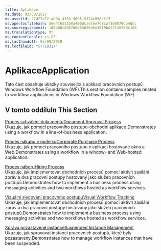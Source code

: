 ```yaml
---
title: Aplikace
ms.date: 03/30/2017
ms.assetid: 22d27e12-ab04-432b-9695-9f74e098cff3
ms.openlocfilehash: 5ee4f6513b8a400dcaef6e7e8caf168876db4dbc
ms.sourcegitcommit: 160a88c8087b0e63606e6e35f9bd57fa5f69c168
ms.translationtype: MT
ms.contentlocale: cs-CZ
ms.lasthandoff: 03/09/2019
ms.locfileid: "57718317"
---
```

# <a name="application"></a><span data-ttu-id="5d75a-102">Aplikace</span><span class="sxs-lookup"><span data-stu-id="5d75a-102">Application</span></span>
<span data-ttu-id="5d75a-103">Tato část obsahuje ukázky související s aplikací pracovních postupů Windows Workflow Foundation (WF).</span><span class="sxs-lookup"><span data-stu-id="5d75a-103">This section contains samples related to workflow applications in Windows Workflow Foundation (WF).</span></span>  
  
## <a name="in-this-section"></a><span data-ttu-id="5d75a-104">V tomto oddílu</span><span class="sxs-lookup"><span data-stu-id="5d75a-104">In This Section</span></span>  
 [<span data-ttu-id="5d75a-105">Proces schválení dokumentu</span><span class="sxs-lookup"><span data-stu-id="5d75a-105">Document Approval Process</span></span>](document-approval-process.md)  
 <span data-ttu-id="5d75a-106">Ukazuje, jak pomocí pracovního postupu-obchodní aplikace.</span><span class="sxs-lookup"><span data-stu-id="5d75a-106">Demonstrates using a workflow in a line-of-business application.</span></span>  
  
 [<span data-ttu-id="5d75a-107">Proces nákupu v podniku</span><span class="sxs-lookup"><span data-stu-id="5d75a-107">Corporate Purchase Process</span></span>](corporate-purchase-process.md)  
 <span data-ttu-id="5d75a-108">Ukazuje, jak pomocí pracovního postupu v aplikaci hostované okna a Web.</span><span class="sxs-lookup"><span data-stu-id="5d75a-108">Demonstrates using a workflow in a window- and Web-hosted application.</span></span>  
  
 [<span data-ttu-id="5d75a-109">Proces náboru</span><span class="sxs-lookup"><span data-stu-id="5d75a-109">Hiring Process</span></span>](hiring-process.md)  
 <span data-ttu-id="5d75a-110">Ukazuje, jak implementovat obchodních procesů pomocí aktivit zasílání zpráv a dva pracovní postupy hostovaný jako služeb pracovních postupů.</span><span class="sxs-lookup"><span data-stu-id="5d75a-110">Demonstrates how to implement a business process using messaging activities and two workflows hosted as workflow services.</span></span>  
  
 [<span data-ttu-id="5d75a-111">Vizuální sledování pracovního postupu</span><span class="sxs-lookup"><span data-stu-id="5d75a-111">Visual Workflow Tracking</span></span>](visual-workflow-tracking.md)  
 <span data-ttu-id="5d75a-112">Ukazuje, jak implementovat obchodních procesů pomocí aktivit zasílání zpráv a dva pracovní postupy hostovaný jako služeb pracovních postupů.</span><span class="sxs-lookup"><span data-stu-id="5d75a-112">Demonstrates how to implement a business process using messaging activities and two workflows hosted as workflow services.</span></span>  
  
 [<span data-ttu-id="5d75a-113">Správa pozastavené instance</span><span class="sxs-lookup"><span data-stu-id="5d75a-113">Suspended Instance Management</span></span>](suspended-instance-management.md)  
 <span data-ttu-id="5d75a-114">Ukazuje, jak spravovat instancí pracovních postupů, které byly pozastaveny.</span><span class="sxs-lookup"><span data-stu-id="5d75a-114">Demonstrates how to manage workflow instances that have been suspended.</span></span>
